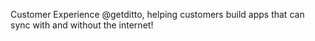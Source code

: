 Customer Experience @getditto, helping customers build apps that can sync with and without the internet!
